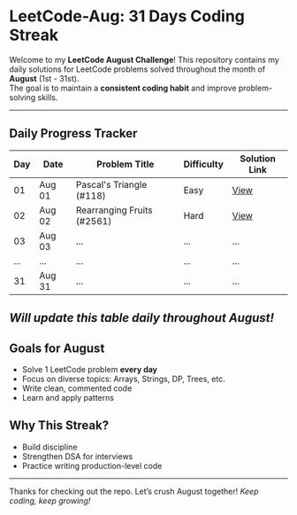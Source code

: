 # LeetCode-Aug: 31 Days Coding Streak 

Welcome to my **LeetCode August Challenge**! 
This repository contains my daily solutions for LeetCode problems solved throughout the month of **August** (1st - 31st).  
The goal is to maintain a **consistent coding habit** and improve problem-solving skills.

---

## Daily Progress Tracker

| Day | Date       | Problem Title                  | Difficulty | Solution Link                           |
|-----|------------|----------------------------------|------------|------------------------------------------|
| 01  | Aug 01     | Pascal's Triangle (#118)        | Easy       | [View](./Day1.md)      |
| 02  | Aug 02     | Rearranging Fruits (#2561)      | Hard       | [View](./Day2.md)    |
| 03  | Aug 03     | ...                              | ...        | ...                                      |
| ... | ...        | ...                              | ...        | ...                                      |
| 31  | Aug 31     | ...                              | ...        | ...                                      |


*Will update this table daily throughout August!*
---
## Goals for August

- Solve 1 LeetCode problem **every day**
- Focus on diverse topics: Arrays, Strings, DP, Trees, etc.
- Write clean, commented code
- Learn and apply patterns


## Why This Streak?

- Build discipline
- Strengthen DSA for interviews
- Practice writing production-level code

---
Thanks for checking out the repo. Let’s crush August together!
_Keep coding, keep growing!_
